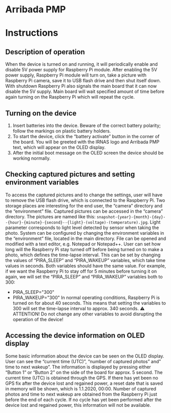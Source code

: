 # Arribada PMP
# Instructions

## Description of operation
When the device is turned on and running, it will periodically enable and disable 5V power supply for Raspberry Pi module.
After enabling the 5V power supply, Raspberry Pi module will turn on, take a picture with Raspberry Pi camera, save it to USB flash drive and then shut itself down. With shutdown Raspberry Pi also signals the main board that it can now disable the 5V supply.
Main board will wait specified amount of time before again turning on the Raspberry Pi which will repeat the cycle.

## Turning on the device
1. Insert batteries into the device. Beware of the correct battery polarity; follow the markings on plastic battery holders.
2. To start the device, click the “battery activate” button in the corner of the board. You will be greeted with the IRNAS logo and Arribada PMP text, which will appear on the OLED display.
3. After the initial boot message on the OLED screen the device should be working normally.

## Checking captured pictures and setting environment variables
To access the captured pictures and to change the settings, user will have to remove the USB flash drive, which is connected to the Raspberry Pi. Two storage places are interesting for the end user, the “camera” directory and the “environment” file.
Captured pictures can be accessed in the “camera” directory. The pictures are named like this: `snapshot-{year}-{month}-{day}--{hour}-{minute}-{second}--{light}-(voltage)-(temperature).jpg`. Light parameter corresponds to light level detected by sensor when taking the photo.
System can be configured by changing the environment variables in the “environment” file, located in the main directory. File can be opened and modified with a text editor, e.g. Notepad or Notepad++.
User can set how long will the Raspberry Pi stay turned off before being turned on to make a photo, which defines the time-lapse interval. This can be set by changing the values of “PIRA_SLEEP” and “PIRA_WAKEUP” variables, which take time values in seconds. Both variables should have the same value. For example, if we want the Raspberry Pi to stay off for 5 minutes before turning it on again, we will set the “PIRA_SLEEP” and “PIRA_WAKEUP” variables both to 300:
*	PIRA_SLEEP="300"
*	PIRA_WAKEUP="300"
In normal operating conditions, Raspberry Pi is turned on for about 40 seconds. This means that setting the variables to 300 will set the time-lapse interval to approx. 340 seconds.
⚠️ ATTENTION! Do not change any other variables to avoid disrupting the operation of the device!

## Accessing the device information on OLED display
Some basic information about the device can be seen on the OLED display. User can see the “current time (UTC)”, “number of captured photos” and” time to next wakeup”. The information is displayed by pressing either “Button 1” or “Button 2” on the side of the board for approx. 5 second.
The current time (UTC) is obtained through the GPS. If there has yet been no GPS fix after the device lost and regained power, a reset date that is saved in memory will be shown, which is 1.1.2020, 00:00.
Number of captured photos and time to next wakeup are obtained from the Raspberry Pi just before the end of each cycle. If no cycle has yet been performed after the device lost and regained power, this information will not be available.
